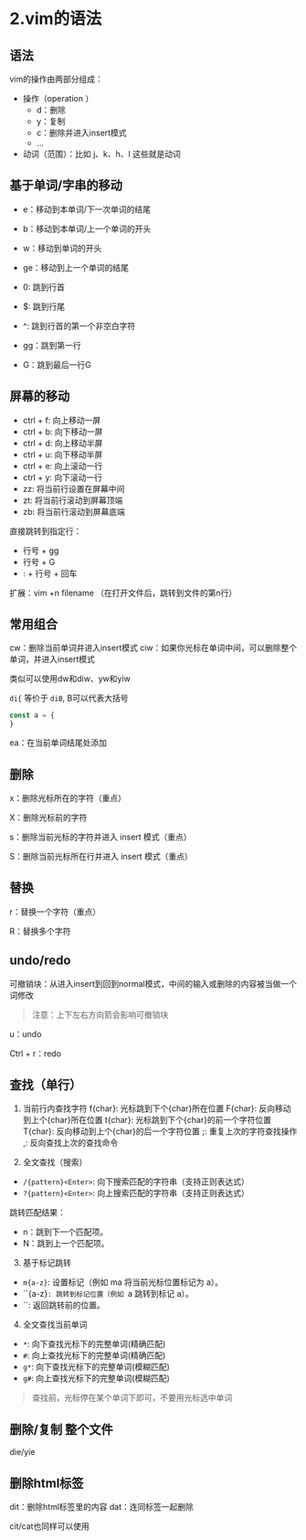 # 2.vim的语法

## 语法

vim的操作由两部分组成：

- 操作（operation ）
  - d：删除
  - y：复制
  - c：删除并进入insert模式
  - ... 
- 动词（范围）：比如 j、k、h、l 这些就是动词

## 基于单词/字串的移动

- e：移动到本单词/下一次单词的结尾
- b：移动到本单词/上一个单词的开头
- w：移动到单词的开头
- ge：移动到上一个单词的结尾

- 0: 跳到行首
- $: 跳到行尾
- ^: 跳到行首的第一个非空白字符
- gg：跳到第一行
- G：跳到最后一行G

## 屏幕的移动
- ctrl + f: 向上移动一屏
- ctrl + b: 向下移动一屏
- ctrl + d: 向上移动半屏
- ctrl + u: 向下移动半屏
- ctrl + e: 向上滚动一行
- ctrl + y: 向下滚动一行
- zz: 将当前行设置在屏幕中间
- zt: 将当前行滚动到屏幕顶端
- zb: 将当前行滚动到屏幕底端 

直接跳转到指定行：
- 行号 + gg
- 行号 + G
- : + 行号 + 回车

扩展：vim +n filename （在打开文件后，跳转到文件的第n行）
## 常用组合

cw：删除当前单词并进入insert模式
ciw：如果你光标在单词中间，可以删除整个单词，并进入insert模式

类似可以使用dw和diw、yw和yiw

`di{` 等价于 `diB`, B可以代表大括号

```js
const a = {
}
```

ea：在当前单词结尾处添加

## 删除

x：删除光标所在的字符（重点）

X：删除光标前的字符

s：删除当前光标的字符并进入 insert 模式（重点）

S：删除当前光标所在行并进入 insert 模式（重点）

## 替换

r：替换一个字符（重点）

R：替换多个字符

## undo/redo

可撤销块：从进入insert到回到normal模式，中间的输入或删除的内容被当做一个词修改

> 注意：上下左右方向箭会影响可撤销块

u：undo

Ctrl + r：redo

## 查找（单行）
1. 当前行内查找字符
f{char}: 光标跳到下个{char}所在位置
F{char}: 反向移动到上个{char}所在位置
t{char}: 光标跳到下个{char}的前一个字符位置
T{char}: 反向移动到上个{char}的后一个字符位置
;: 重复上次的字符查找操作
,: 反向查找上次的查找命令

2. 全文查找（搜索）
- `/{pattern}<Enter>`: 向下搜索匹配的字符串（支持正则表达式）
- `?{pattern}<Enter>`: 向上搜索匹配的字符串（支持正则表达式）

跳转匹配结果：
- n：跳到下一个匹配项。
- N：跳到上一个匹配项。

3. 基于标记跳转
- `m{a-z}`: 设置标记（例如 ma 将当前光标位置标记为 a）。
- ``{a-z}`: 跳转到标记位置（例如 `a 跳转到标记 a）。
- ``: 返回跳转前的位置。

4. 全文查找当前单词
- `*`: 向下查找光标下的完整单词(精确匹配)
- `#`: 向上查找光标下的完整单词(精确匹配)
- `g*`: 向下查找光标下的完整单词(模糊匹配)
- `g#`: 向上查找光标下的完整单词(模糊匹配)

> 查找前，光标停在某个单词下即可，不要用光标选中单词

## 删除/复制 整个文件

die/yie

## 删除html标签
dit：删除html标签里的内容
dat：连同标签一起删除

cit/cat也同样可以使用

